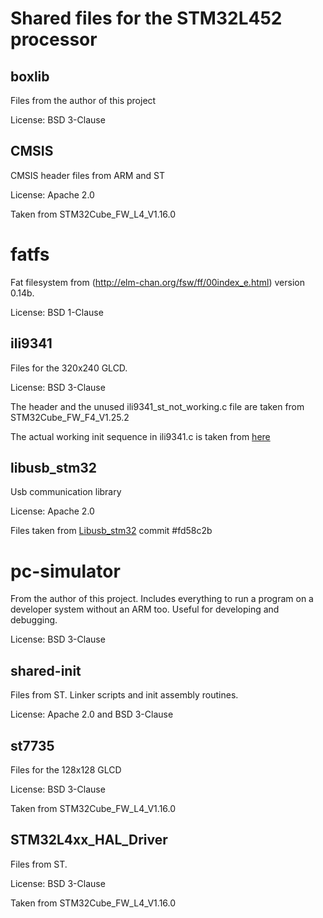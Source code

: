 # Shared files for the STM32L452 processor #

## boxlib ##
Files from the author of this project

License: BSD 3-Clause

## CMSIS ##
CMSIS header files from ARM and ST

License: Apache 2.0

Taken from STM32Cube_FW_L4_V1.16.0

# fatfs #
Fat filesystem from (http://elm-chan.org/fsw/ff/00index_e.html) version 0.14b.

License: BSD 1-Clause


## ili9341 ##
Files for the 320x240 GLCD.

License: BSD 3-Clause

The header and the unused ili9341_st_not_working.c file are taken from STM32Cube_FW_F4_V1.25.2

The actual working init sequence in ili9341.c is taken from
[here](https://vivonomicon.com/2018/06/17/drawing-to-a-small-tft-display-the-ili9341-and-stm32/)

## libusb_stm32 ##
Usb communication library

License: Apache 2.0

Files taken from
[Libusb_stm32](https://github.com/dmitrystu/libusb_stm32) commit #fd58c2b

# pc-simulator #
From the author of this project. Includes everything to run a program on a developer system without an ARM too.
Useful for developing and debugging.

License: BSD 3-Clause

## shared-init
Files from ST. Linker scripts and init assembly routines.

License: Apache 2.0 and BSD 3-Clause

## st7735 ##
Files for the 128x128 GLCD

License: BSD 3-Clause

Taken from STM32Cube_FW_L4_V1.16.0

## STM32L4xx_HAL_Driver ##
Files from ST.

License: BSD 3-Clause

Taken from STM32Cube_FW_L4_V1.16.0













